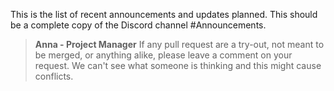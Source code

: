 This is the list of recent announcements and updates planned. This should be a complete copy of the Discord channel #Announcements.

> **Anna - Project Manager**
> If any pull request are a try-out, not meant to be merged, or anything alike, please leave a comment on your request. We can't see what someone is thinking and this might cause conflicts.

